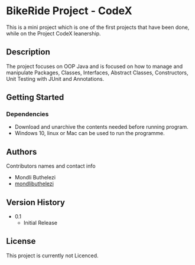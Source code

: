 # BikeRide Project - CodeX

This is a mini project which is one of the first projects that have been done, while on the Project CodeX leanership.

## Description

The project focuses on OOP Java and is focused on how to manage and manipulate Packages, Classes, Interfaces, Abstract
Classes, Constructors, Unit Testing with JUnit and Annotations.

## Getting Started

### Dependencies

* Download and unarchive the contents needed before running program.
* Windows 10, linux or Mac can be used to run the programme.

## Authors

Contributors names and contact info

* Mondli Buthelezi
* [mondlibuthelezi](https://mondlibuthelezi.github.io/portfolio.github.io/)

## Version History

* 0.1
    * Initial Release

## License

This project is currently not Licenced.
